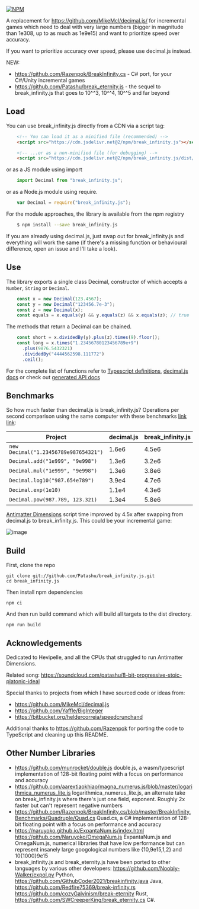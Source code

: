 [![NPM](https://img.shields.io/npm/v/break_infinity.js.svg)](https://www.npmjs.com/package/break_infinity.js)

A replacement for https://github.com/MikeMcl/decimal.js/ for incremental games which need
to deal with very large numbers (bigger in magnitude than 1e308, up to as much as 1e9e15)
and want to prioritize speed over accuracy.

If you want to prioritize accuracy over speed, please use decimal.js instead.

NEW:

- https://github.com/Razenpok/BreakInfinity.cs - C# port, for your C#/Unity incremental games
- https://github.com/Patashu/break_eternity.js - the sequel to break_infinity.js that goes to
10^^3, 10^^4, 10^^5 and far beyond

## Load

You can use break_infinity.js directly from a CDN via a script tag:

```html
    <!-- You can load it as a minified file (recommended) -->
    <script src="https://cdn.jsdelivr.net@2/npm/break_infinity.js"></script>

    <!-- ...or as a non-minified file (for debugging) -->
    <script src="https://cdn.jsdelivr.net@2/npm/break_infinity.js/dist/break_infinity.js"></script>
```

or as a JS module using import

```javascript
    import Decimal from "break_infinity.js";
```

or as a Node.js module using require.

```javascript
    var Decimal = require("break_infinity.js");
```

For the module approaches, the library is available from the npm registry

```bash
    $ npm install --save break_infinity.js
```

If you are already using decimal.js, just swap out for break_infinity.js and everything will work
the same (if there's a missing function or behavioural difference, open an issue and I'll take a look).

## Use

The library exports a single class Decimal, constructor of which accepts a
`Number`, `String` or `Decimal`.

```javascript
    const x = new Decimal(123.4567);
    const y = new Decimal("123456.7e-3");
    const z = new Decimal(x);
    const equals = x.equals(y) && y.equals(z) && x.equals(z); // true
```
    
The methods that return a Decimal can be chained.

```javascript
    const short = x.dividedBy(y).plus(z).times(9).floor();
    const long = x.times("1.23456780123456789e+9")
      .plus(9876.5432321)
      .dividedBy("4444562598.111772")
      .ceil();
````

For the complete list of functions refer to
[Typescript definitions](https://github.com/Patashu/break_infinity.js/blob/master/dist/index.d.ts),
[decimal.js docs](http://mikemcl.github.io/decimal.js/)
or check out
[generated API docs](https://patashu.github.io/break_infinity.js/classes/Decimal.html) 

## Benchmarks

So how much faster than decimal.js is break_infinity.js?
Operations per second comparison using the same computer with these benchmarks
[link](https://jsbench.me/3ckwankwz8/1) [link](https://jsbench.me/3ckwankwz8/2):

| Project | decimal.js | break_infinity.js | Speedup |
|---------|------------|-------------------|---------|
| `new Decimal("1.23456789e987654321")` | 1.6e6 | 4.5e6 | 2.8x |
| `Decimal.add("1e999", "9e998")`       | 1.3e6 | 3.2e6 | 2.5x |
| `Decimal.mul("1e999", "9e998")`       | 1.3e6 | 3.8e6 | 2.9x |
| `Decimal.log10("987.654e789")`        | 3.9e4 | 4.7e6 | 121x |
| `Decimal.exp(1e10)`                   | 1.1e4 | 4.3e6 | 401x |
| `Decimal.pow(987.789, 123.321)`       | 1.3e4 | 5.8e6 | 442x |

[Antimatter Dimensions](https://github.com/IvarK/IvarK.github.io) script time
improved by 4.5x after swapping from decimal.js to break_infinity.js.
This could be your incremental game:

![image](https://user-images.githubusercontent.com/666597/33364256-b0dfb7da-d537-11e7-9469-b2857568a468.png)

## Build

First, clone the repo
```
git clone git://github.com/Patashu/break_infinity.js.git
cd break_infinity.js
```

Then install npm dependencies
```
npm ci
```

And then run build command which will build all targets to the dist directory.
```
npm run build
```

## Acknowledgements

Dedicated to Hevipelle, and all the CPUs that struggled to run Antimatter Dimensions.

Related song: https://soundcloud.com/patashu/8-bit-progressive-stoic-platonic-ideal

Special thanks to projects from which I have sourced code or ideas from:

- https://github.com/MikeMcl/decimal.js
- https://github.com/Yaffle/BigInteger
- https://bitbucket.org/heldercorreia/speedcrunchand

Additional thanks to https://github.com/Razenpok for
porting the code to TypeScript and cleaning up this README.

## Other Number Libraries

- https://github.com/munrocket/double.js double.js, a wasm/typescript implementation of 128-bit floating point with a focus on performance and accuracy
- https://github.com/aarextiaokhiao/magna_numerus.js/blob/master/logarithmica_numerus_lite.js logarithmica_numerus_lite.js, an alternate take on break_infinity.js where there's just one field, exponent. Roughly 2x faster but can't represent negative numbers
- https://github.com/Razenpok/BreakInfinity.cs/blob/master/BreakInfinity.Benchmarks/Quadruple/Quad.cs Quad.cs, a C# implementation of 128-bit floating point with a focus on performance and accuracy
- https://naruyoko.github.io/ExpantaNum.js/index.html https://github.com/Naruyoko/OmegaNum.js ExpantaNum.js and OmegaNum.js, numerical libraries that have low performance but can represent insanely large googological numbers like {10,9e15,1,2} and 10{1000}9e15
- break_infinity.js and break_eternity.js have been ported to other languages by various other developers: https://github.com/Noobly-Walker/expol.py Python, https://github.com/GithubCoder2021/breakinfinity.java Java, https://github.com/Redfire75369/break-infinity.rs https://github.com/cozyGalvinism/break-eternity Rust, https://github.com/SWCreeperKing/break_eternity.cs C#.
